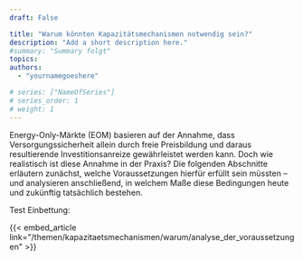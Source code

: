 ```yaml
---
draft: False

title: "Warum könnten Kapazitätsmechanismen notwendig sein?"
description: "Add a short description here."
#summary: "Summary folgt"
topics: 
authors:
  - "yournamegoeshere"

# series: ["NameOfSeries"]
# series_order: 1
# weight: 1
---
```


Energy-Only-Märkte (EOM) basieren auf der Annahme, dass Versorgungssicherheit allein durch freie Preisbildung und daraus resultierende Investitionsanreize gewährleistet werden kann. Doch wie realistisch ist diese Annahme in der Praxis? Die folgenden Abschnitte erläutern zunächst, welche Voraussetzungen hierfür erfüllt sein müssten – und analysieren anschließend, in welchem Maße diese Bedingungen heute und zukünftig tatsächlich bestehen.

<!-- more -->

Test Einbettung:

{{< embed_article link="/themen/kapazitaetsmechanismen/warum/analyse_der_voraussetzungen" >}}
